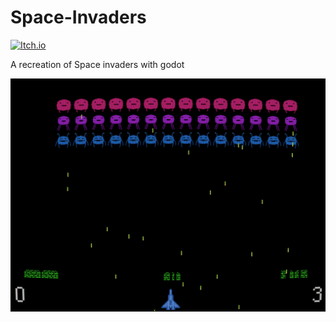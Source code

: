 # Space-Invaders
[![Itch.io](https://img.shields.io/badge/Itch-%23FF0B34.svg?style=for-the-badge&logo=Itch.io&logoColor=white)](https://gorburger.itch.io/space-invaders)

A recreation of Space invaders with godot

![splash-screen](textures/icon.png)
